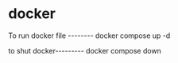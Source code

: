 # docker

To run docker file --------
docker compose up -d

to shut docker---------
docker compose down 
